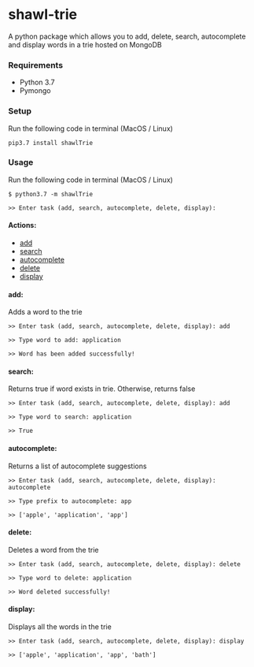 # shawl-trie
A python package which allows you to add, delete, search, autocomplete and display words in a trie hosted on MongoDB

### Requirements


- Python 3.7
- Pymongo


### Setup

Run the following code in terminal (MacOS / Linux)
```  
pip3.7 install shawlTrie 
```


### Usage

Run the following code in terminal (MacOS / Linux)
```
$ python3.7 -m shawlTrie

>> Enter task (add, search, autocomplete, delete, display):

```

#### Actions:
- [add](#add)<br>
- [search](#search)<br>
- [autocomplete](#autocomplete)<br>
- [delete](#delete)<br>
- [display](#display)<br>




#### add:
Adds a word to the trie

```
>> Enter task (add, search, autocomplete, delete, display): add

>> Type word to add: application

>> Word has been added successfully!
```

#### search:
Returns true if word exists in trie. Otherwise, returns false

```
>> Enter task (add, search, autocomplete, delete, display): add

>> Type word to search: application

>> True
```
#### autocomplete:
Returns a list of autocomplete suggestions

```
>> Enter task (add, search, autocomplete, delete, display): autocomplete

>> Type prefix to autocomplete: app

>> ['apple', 'application', 'app']
```


#### delete:
Deletes a word from the trie

```
>> Enter task (add, search, autocomplete, delete, display): delete

>> Type word to delete: application

>> Word deleted successfully!
```

#### display:
Displays all the words in the trie

```
>> Enter task (add, search, autocomplete, delete, display): display

>> ['apple', 'application', 'app', 'bath']

```



